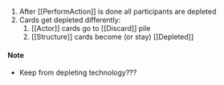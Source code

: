 1. After [[PerformAction]] is done all participants are depleted
2. Cards get depleted differently:
	1. [[Actor]] cards go to [[Discard]] pile
	2. [[Structure]] cards become (or stay) [[Depleted]]

#### Note

- Keep from depleting technology???

